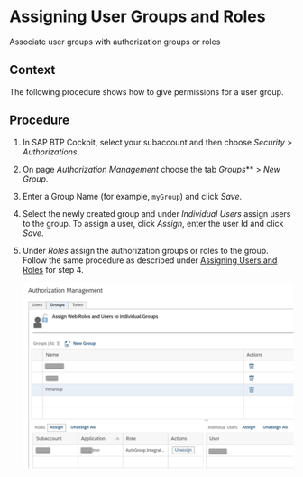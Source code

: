 <!-- loio82769d840c8d422c941a407a2243270a -->

# Assigning User Groups and Roles

Associate user groups with authorization groups or roles



## Context

The following procedure shows how to give permissions for a user group.



## Procedure

1.  In SAP BTP Cockpit, select your subaccount and then choose *Security* \> *Authorizations*.

2.  On page *Authorization Management* choose the tab *Groups*** \> *New Group*.

3.  Enter a Group Name \(for example, `myGroup`\) and click *Save*.

4.  Select the newly created group and under *Individual Users* assign users to the group. To assign a user, click *Assign*, enter the user Id and click *Save*.

5.  Under *Roles* assign the authorization groups or roles to the group. Follow the same procedure as described under [Assigning Users and Roles](assigning-users-and-roles-73af55c.md) for step 4.

    ![](images/Onboarding_Guide_Group_User_Assignment_2346eb8.png)


